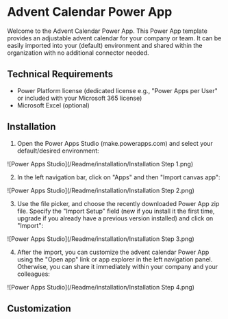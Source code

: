 # Advent Calendar Power App
Welcome to the Advent Calendar Power App. This Power App template provides an adjustable advent calendar for your company or team. It can be easily imported into your (default) environment and shared within the organization with no additional connector needed.

## Technical Requirements
* Power Platform license (dedicated license e.g., "Power Apps per User" or included with your Microsoft 365 license)
* Microsoft Excel (optional)

## Installation
1. Open the Power Apps Studio (make.powerapps.com) and select your default/desired environment:

![Power Apps Studio](/Readme/installation/Installation Step 1.png)

2. In the left navigation bar, click on "Apps" and then "Import canvas app":

![Power Apps Studio](/Readme/installation/Installation Step 2.png)

3. Use the file picker, and choose the recently downloaded Power App zip file. Specify the "Import Setup" field (new if you install it the first time, upgrade if you already have a previous version installed) and click on "Import":

![Power Apps Studio](/Readme/installation/Installation Step 3.png)

4. After the import, you can customize the advent calendar Power App using the "Open app" link or app explorer in the left navigation panel. Otherwise, you can share it immediately within your company and your colleagues:

![Power Apps Studio](/Readme/installation/Installation Step 4.png)

## Customization
